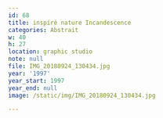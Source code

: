 ```yaml
---
id: 68
title: inspiré nature Incandescence
categories: Abstrait
w: 40
h: 27
location: graphic studio
note: null
file: IMG_20180924_130434.jpg
year: '1997'
year_start: 1997
year_end: null
image: /static/img/IMG_20180924_130434.jpg

---
```

